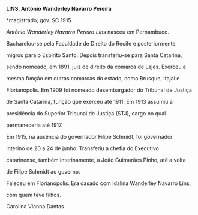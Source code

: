 **LINS, Antônio Wanderley Navarro Pereira**



\*magistrado; gov. SC 1915.



*Antônio Wanderley Navarro Pereira Lins* nasceu em Pernambuco.



Bacharelou-se pela Faculdade de Direito do Recife e posteriormente

migrou para o Espírito Santo. Depois transferiu-se para Santa Catarina,

sendo nomeado, em 1891, juiz de direito da comarca de Lajes. Exerceu a

mesma função em outras comarcas do estado, como Brusque, Itajaí e

Florianópolis. Em 1909 foi nomeado desembargador do Tribunal de Justiça

de Santa Catarina, função que exerceu até 1911. Em 1913 assumiu a

presidência do Superior Tribunal de Justiça (STJ), cargo no qual

permaneceria até 1917.



Em 1915, na ausência do governador Filipe Schmidt, foi governador

interino de 20 a 24 de junho. Transferiu a chefia do Executivo

catarinense, também interinamente, a João Guimarães Pinho, até a volta

de Filipe Schmidt ao governo.



Faleceu em Florianópolis. Era casado com Idalina Wanderley Navarro Lins,

com quem teve filhos.



Carolina Vianna Dantas



